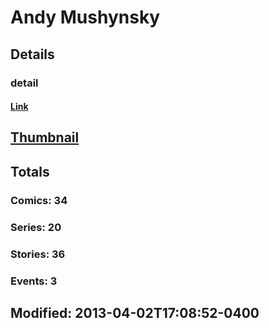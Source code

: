 # Andy  Mushynsky 
## Details
### detail
#### [Link](http://marvel.com/comics/creators/2075/andy_mushynsky?utm_campaign=apiRef&utm_source=225578a89fc76f3d20fbffda5d17a88d)
## [Thumbnail](http://i.annihil.us/u/prod/marvel/i/mg/b/40/image_not_available.jpg)
## Totals
### Comics: 34
### Series: 20
### Stories: 36
### Events: 3
## Modified: 2013-04-02T17:08:52-0400